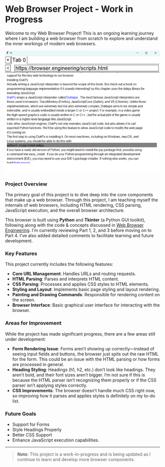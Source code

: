 
# Web Browser Project - Work in Progress

Welcome to my Web Browser Project! This is an ongoing learning journey where I am building a web browser from scratch to explore and understand the inner workings of modern web browsers.

![Screenshot of the Browser](browser.png "Web Browser Screenshot")

### **Project Overview**
The primary goal of this project is to dive deep into the core components that make up a web browser. Through this project, I am teaching myself the internals of web browsers, including HTML rendering, CSS parsing, JavaScript execution, and the overall browser architecture.

This browser is built using **Python** and **Tkinter** (a Python GUI toolkit), following along with the code & concepts discussed in [Web Browser Engineering](https://browser.engineering/). I'm currently reviewing Part 1, 2, and 3 before moving on to Part 4. I’ve also added detailed comments to facilitate learning and future development.

### **Key Features**
This project currently includes the following features:
- **Core URL Management**: Handles URLs and routing requests.
- **HTML Parsing**: Parses and interprets HTML content.
- **CSS Parsing**: Processes and applies CSS styles to HTML elements.
- **Styling and Layout**: Implements basic page styling and layout rendering.
- **Painting and Drawing Commands**: Responsible for rendering content on the screen.
- **Browser Interface**: Basic graphical user interface for interacting with the browser.

### **Areas for Improvement**
While the project has made significant progress, there are a few areas still under development:
- **Form Rendering Issue**: Forms aren’t showing up correctly—instead of seeing input fields and buttons, the browser just spits out the raw HTML for the form. This could be an issue with the HTML parsing or how forms are processed in general.
- **Heading Styling**: Headings (h1, h2, etc.) don’t look like headings. They aren’t bold, and their font sizes aren’t bigger. I’m not sure if this is because the HTML parser isn’t recognizing them properly or if the CSS parser isn’t applying styles correctly.
- **CSS Improvements**: The browser doesn’t handle much CSS right now, so improving how it parses and applies styles is definitely on my to-do list.


### **Future Goals**
- Support for Forms
- Style Headings Properly
- Better CSS Support
- Enhance JavaScript execution capabilities.


---

> **Note**: This project is a work-in-progress and is being updated as I continue to learn and develop more browser components.
